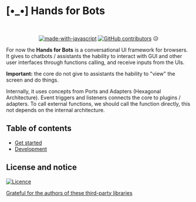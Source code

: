 # [•_•] Hands for Bots

<div align="center">
<br />

[![made-with-javascript](https://img.shields.io/badge/Made%20with-JavaScript-1f425f.svg)](https://www.javascript.com) [![GitHub contributors](https://img.shields.io/github/contributors/alexlana/handsforbots)](https://GitHub.com/alexlana/handsforbots/graphs/contributors/) 😥

</div>

For now the **Hands for Bots** is a conversational UI framework for browsers. It gives to chatbots / assistants the hability to interact with GUI and other user interfaces through functions calling, and receive inputs from the UIs. 

**Important:** the core do not give to assistants the hability to "view" the screen and do things.

Internally, it uses concepts from Ports and Adapters (Hexagonal Architecture). Event triggers and listeners connects the core to plugins / adapters. To call external functions, we should call the function directly, this not depends on the internal architecture.


## Table of contents

- [Get started](./docs/getstarted.md)
- [Development](./docs/development.md)

## License and notice

[![Licence](https://img.shields.io/github/license/alexlana/handsforbots?style=for-the-badge)](./LICENSE)

[Grateful for the authors of these third-party libraries](./NOTICE.md)
